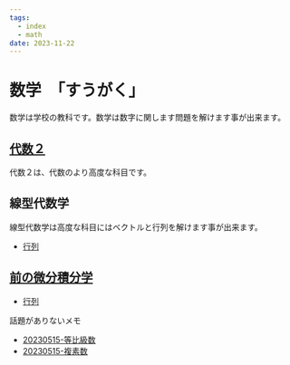 ```yaml
---
tags:
  - index
  - math
date: 2023-11-22
---
```

# 数学　「すうがく」

数学は学校の教科です。数学は数字に関します問題を解けます事が出来ます。

## [代数２](20240103-代数２.md)

代数２は、代数のより高度な科目です。
## 線型代数学

線型代数学は高度な科目にはベクトルと行列を解けます事が出来ます。

- [行列](20230919-行列.md)

## [前の微分積分学](20240311-前の微分積分学.md)

- [行列](20230919-行列.md)

話題がありないメモ

- [20230515-等比級数](20230515-等比級数.md)
- [20230515-複素数](20230515-複素数.md)
